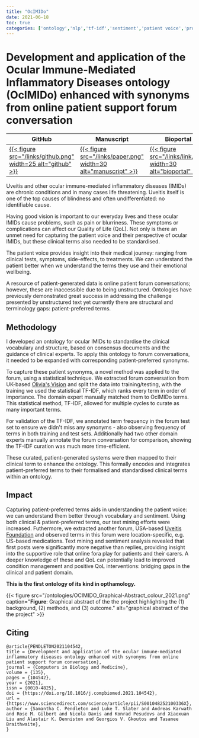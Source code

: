 ```yaml
---
title: "OcIMIDo"
date: 2021-06-18
toc: true
categories: ['ontology','nlp','tf-idf','sentiment','patient voice','project']
---
```


# Development and application of the Ocular Immune-Mediated Inflammatory Diseases ontology (OcIMIDo) enhanced with synonyms from online patient support forum conversation

| GitHub | Manuscript | Bioportal | MIRO guidelines |
| -------- | ------- | ------- | ------- |
| [{{< figure src="/links/github.png" width=25 alt="github" >}}](https://github.com/sap218/ocimido "github") | [{{< figure src="/links/paper.png" width=30 alt="manuscript" >}}](https://www.sciencedirect.com/science/article/pii/S001048252100336X?via%3Dihub "manuscript") | [{{< figure src="/links/link.png" width=30 alt="bioportal" >}}](https://bioportal.bioontology.org/ontologies/OCIMIDO "bioportal") | [{{< figure src="/links/guide.png" width=25 alt="miro" >}}](https://sap218.github.io/ocimido/MIRO "miro") |

Uveitis and other ocular immune-mediated inflammatory diseases (IMIDs) are chronic conditions and in many cases life threatening.
Uveitis itself is one of the top causes of blindness and often undifferentiated: no identifiable cause.

Having good vision is important to our everyday lives and these ocular IMIDs cause problems, such as pain or blurriness.
These symptoms or complications can affect our Quality of Life (QoL).
Not only is there an unmet need for capturing the patient voice and their perspective of ocular IMIDs, but these clinical terms also needed to be standardised.

The patient voice provides insight into their medical journey: ranging from clinical tests, symptoms, side-effects, to treatments.
We can understand the patient better when we understand the terms they use and their emotional wellbeing. 

A resource of patient-generated data is online patient forum conversations; however, these are inaccessible due to being unstructured.
Ontologies have previously demonstrated great success in addressing the challenge presented by unstructured text yet currently there are structural and terminology gaps: patient-preferred terms.

## Methodology

I developed an ontology for ocular IMIDs to standardise the clinical vocabulary and structure, based on consensus documents and the guidance of clinical experts.
To apply this ontology to forum conversations, it needed to be expanded with corresponding patient-preferred synonyms.

To capture these patient synonyms, a novel method was applied to the forum, using a statistical technique.
We extracted forum conversation from UK-based [Olivia's Vision](https://www.oliviasvision.org/ "olivias vision") and split the data into training/testing, with the training we used the statistical TF-IDF, which ranks every term in order of importance.
The domain expert manually matched them to OcIMIDo terms.
This statistical method, TF-IDF, allowed for multiple cycles to curate as many important terms.

For validation of the TF-IDF, we annotated term frequency in the forum test set to ensure we didn't miss any synonyms - also observing frequency of terms in both training and test sets.
Additionally had two other domain experts manually annotate the forum conversation for comparison, showing the TF-IDF curation was much more time-efficient.

These curated, patient-generated systems were then mapped to their clinical term to enhance the ontology.
This formally encodes and integrates patient-preferred terms to their formalised and standardised clinical terms within an ontology.

## Impact

Capturing patient-preferred terms aids in understanding the patient voice: we can understand them better through vocabulary and sentiment.
Using both clinical & patient-preferred terms, our text mining efforts were increased.
Futhermore, we extracted another forum, USA-based [Uveitis Foundation](https://uveitis.org/ "uveitis foundation") and observed terms in this forum were location-specific, e.g. US-based medications.
Text mining and sentiment analysis revealed that first posts were significantly more negative than replies, providing insight into the supportive role that online fora play for patients and their carers.
A deeper knowledge of these and QoL can potentially lead to improved condition management and positive QoL interventions: bridging gaps in the clinical and patient domain.

**This is the first ontology of its kind in opthamology.**

{{< figure src="/ontologies/OCIMIDO_Graphical-Abstract_colour_2021.png" caption="**Figure**: Graphical abstract of the the project highlighting the (1) background, (2) methods, and (3) outcome." alt="graphical abstract of the the project" >}}

## Citing

```
@article{PENDLETON2021104542,
title = {Development and application of the ocular immune-mediated inflammatory diseases ontology enhanced with synonyms from online patient support forum conversation},
journal = {Computers in Biology and Medicine},
volume = {135},
pages = {104542},
year = {2021},
issn = {0010-4825},
doi = {https://doi.org/10.1016/j.compbiomed.2021.104542},
url = {https://www.sciencedirect.com/science/article/pii/S001048252100336X},
author = {Samantha C. Pendleton and Luke T. Slater and Andreas Karwath and Rose M. Gilbert and Nicola Davis and Konrad Pesudovs and Xiaoxuan Liu and Alastair K. Denniston and Georgios V. Gkoutos and Tasanee Braithwaite},
}
```
